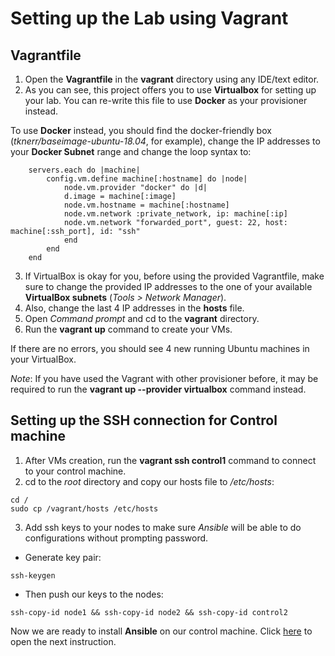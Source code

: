 # Setting up the Lab using Vagrant #
## Vagrantfile ##
1. Open the **Vagrantfile** in the **vagrant** directory using any IDE/text editor.
2. As you can see, this project offers you to use **Virtualbox** for setting up your lab. You can re-write this file to use **Docker** as your provisioner instead. 

To use **Docker** instead, you should find the docker-friendly box (*tknerr/baseimage-ubuntu-18.04*, for example), change the IP addresses to your **Docker Subnet** range and change the loop syntax to:
```
    servers.each do |machine|
        config.vm.define machine[:hostname] do |node|
            node.vm.provider "docker" do |d|
            d.image = machine[:image]
            node.vm.hostname = machine[:hostname]
            node.vm.network :private_network, ip: machine[:ip]
            node.vm.network "forwarded_port", guest: 22, host: machine[:ssh_port], id: "ssh"
            end
        end
    end
```
3. If VirtualBox is okay for you, before using the provided Vagrantfile, make sure to change the provided IP addresses to the one of your available **VirtualBox subnets** (*Tools > Network Manager*). 
4. Also, change the last 4 IP addresses in the **hosts** file. 
5. Open *Command prompt* and cd to the **vagrant** directory.
6. Run the **vagrant up** command to create your VMs. 

If there are no errors, you should see 4 new running Ubuntu machines in your VirtualBox.

*Note*: If you have used the Vagrant with other provisioner before, it may be required to run the **vagrant up --provider virtualbox** command instead.
## Setting up the SSH connection for Control machine ##

1. After VMs creation, run the **vagrant ssh control1** command to connect to your control machine.
2. cd to the *root* directory and copy our hosts file to */etc/hosts*:
```
cd /
sudo cp /vagrant/hosts /etc/hosts
```
3. Add ssh keys to your nodes to make sure *Ansible* will be able to do configurations without prompting password.

* Generate key pair:
```
ssh-keygen
```
* Then push our keys to the nodes:
```
ssh-copy-id node1 && ssh-copy-id node2 && ssh-copy-id control2
```

Now we are ready to install **Ansible** on our control machine. Click [here](ansible/README.md) to open the next instruction. 


